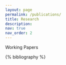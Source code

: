 ```yaml
---
layout: page
permalink: /publications/
title: Research
description:
nav: true
nav_order: 2
---
```


Working Papers

<!-- _pages/publications.md -->

<!-- Bibsearch Feature -->

<!--{% include bib_search.liquid %}-->

<div class="publications">

{% bibliography %} 

</div>
